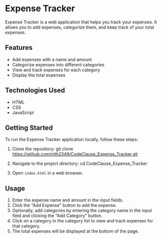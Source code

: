 # Expense Tracker

Expense Tracker is a web application that helps you track your expenses. It allows you to add expenses, categorize them, and keep track of your total expenses.

## Features

- Add expenses with a name and amount
- Categorize expenses into different categories
- View and track expenses for each category
- Display the total expenses

## Technologies Used

- HTML
- CSS
- JavaScript

## Getting Started

To run the Expense Tracker application locally, follow these steps:

1. Clone the repository:
git clone https://github.com/nith2349/CodeClause_Expense_Tracker.git

2. Navigate to the project directory:
cd CodeClause_Expense_Tracker

3. Open `index.html` in a web browser.

## Usage

1. Enter the expense name and amount in the input fields.
2. Click the "Add Expense" button to add the expense.
3. Optionally, add categories by entering the category name in the input field and clicking the "Add Category" button.
4. Click on a category in the category list to view and track expenses for that category.
5. The total expenses will be displayed at the bottom of the page.

